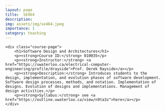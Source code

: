 ```yaml
---
layout: page
title:  SE464
description:  
img: assets/img/se464.jpeg
importance: 1
category: teaching
---
```


<html lang="en">
<head>
    <meta charset="UTF-8">
    <meta http-equiv="X-UA-Compatible" content="IE=edge">
    <meta name="viewport" content="width=device-width, initial-scale=1.0">
    <title>Software Design and Architectures</title>
    <meta name="description" content="Introduces students to the design, implementation, and evolution phases of software development. Software design processes, methods, and notation. Implementation of designs. Evolution of designs and implementations. Management of design activities.">
</head>
<body>

    <div class="course-page">
        <h1>Software Design and Architectures</h1>
        <p><strong>Course ID:</strong> 010035</p>
        <p><strong>Instructor:</strong> <a href="https://uwaterloo.ca/electrical-computer-engineering/profile/drayside">Prof. Derek Rayside</a></p>
        <p><strong>Description:</strong> Introduces students to the design, implementation, and evolution phases of software development. Software design processes, methods, and notation. Implementation of designs. Evolution of designs and implementations. Management of design activities.</p>
        <p><strong>Syllabus:</strong> see <a href="https://outline.uwaterloo.ca/view/n9ta3z">here</a></p>
    </div>

</body>
</html>